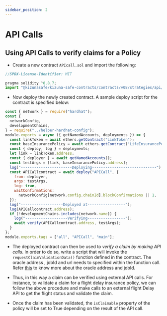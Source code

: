 ```yaml
---
sidebar_position: 2
---
```


# API Calls

## Using API Calls to verify claims for a Policy

- Create a new contract `APIcall.sol` and import the following:

```js
//SPDX-License-Identifier: MIT

pragma solidity ^0.8.7;
import "@kizunasafe/kizuna-safe-contracts/contracts/v08/strategies/api/APICall.sol";
```

- Now deploy the newly created contract. A sample deploy script for the contract is specified below:

```js
const { network } = require("hardhat");
const {
  networkConfig,
  developmentChains,
} = require("../helper-hardhat-config");
module.exports = async ({ getNamedAccounts, deployments }) => {
  const linkToken = await ethers.getContract("LinkToken");
  const baseInsurancePolicy = await ethers.getContract("LifeInsurancePolicy");
  const { deploy, log } = deployments;
  let link = linkToken.address;
  const { deployer } = await getNamedAccounts();
  const testArgs = [link, baseInsurancePolicy.address];
  log("-----------------------Deploying-----------------------------");
  const APICallcontract = await deploy("APICall", {
    from: deployer,
    args: testArgs,
    log: true,
    waitConfirmations:
      networkConfig[network.config.chainId].blockConfirmations || 1,
  });
  log("-------------------Deployed at-----------------");
  log(APICallcontract.address);
  if (!developmentChains.includes(network.name)) {
    log("-------------------Verifying-----------------");
    await verify(APICallcontract.address, testArgs);
  }
};
module.exports.tags = ["all", "APICall", "main"];
```

- The deployed contract can then be used to _verify a claim by making API calls_. In order to do so, write a script that will invoke the `requestClaimValidationData()` function defined in the contract.
  The oracle address , jobId and url needs to specified within the function call. Refer [this](../Deployment/Chainlink%20API%20call) to know more about the oracle address and jobId.

- Thus, in this way a claim can be verified using external API calls. For instance, to validate a claim for a flight delay insurance policy, we can follow the above procedure and make calls to an external flight Delay API to get the flight status and validate the claim.

- Once the claim has been validated, the `isClaimable` property of the policy will be set to True depending on the result of the API call.

